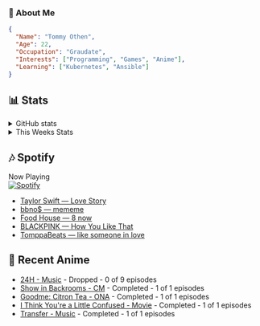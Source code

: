 ### 👋 About Me
```json
{
  "Name": "Tommy Othen",
  "Age": 22,
  "Occupation": "Graudate",
  "Interests": ["Programming", "Games", "Anime"],
  "Learning": ["Kubernetes", "Ansible"]
}
```

## 📊 Stats
<details>
  <summary>GitHub stats</summary>
  <a href="https://github.com/anuraghazra/github-readme-stats">
    <img src="https://github-readme-stats.vercel.app/api?username=tommyothen&show_icons=true&count_private=true&hide=prs,issues">
  </a>
</details>

<details>
  <summary>This Weeks Stats</summary>
  <a href="https://github.com/anuraghazra/github-readme-stats">
    <img src="https://github-readme-stats.vercel.app/api/wakatime?username=tommyothen&cache_seconds=1800&custom_title=Top%20Languages">
  </a>
</details>

## 🎶 Spotify
Now Playing\
[![Spotify](https://novatorem-dasushiasian.vercel.app/api/spotify)](https://open.spotify.com/user/g90805640970)
<!-- LASTFM:START -->
* [Taylor Swift — Love Story](https://www.last.fm/music/Taylor+Swift/_/Love+Story)
* [bbno$ — mememe](https://www.last.fm/music/bbno$/_/mememe)
* [Food House — 8 now](https://www.last.fm/music/Food+House/_/8+now)
* [BLACKPINK — How You Like That](https://www.last.fm/music/BLACKPINK/_/How+You+Like+That)
* [TomppaBeats — like someone in love](https://www.last.fm/music/TomppaBeats/_/like+someone+in+love)<!-- LASTFM:END -->

## 🗻 Recent Anime
<!-- ANIME-LIST:START -->
* [24H - Music](https://myanimelist.net/anime/15527/24H) - Dropped - 0 of 9 episodes
* [Show in Backrooms - CM](https://myanimelist.net/anime/55356/Show_in_Backrooms) - Completed - 1 of 1 episodes
* [Goodme: Citron Tea - ONA](https://myanimelist.net/anime/54545/Goodme__Citron_Tea) - Completed - 1 of 1 episodes
* [I Think You&#39;re a Little Confused - Movie](https://myanimelist.net/anime/44776/I_Think_Youre_a_Little_Confused) - Completed - 1 of 1 episodes
* [Transfer - Music](https://myanimelist.net/anime/17068/Transfer) - Completed - 1 of 1 episodes<!-- ANIME-LIST:END -->
